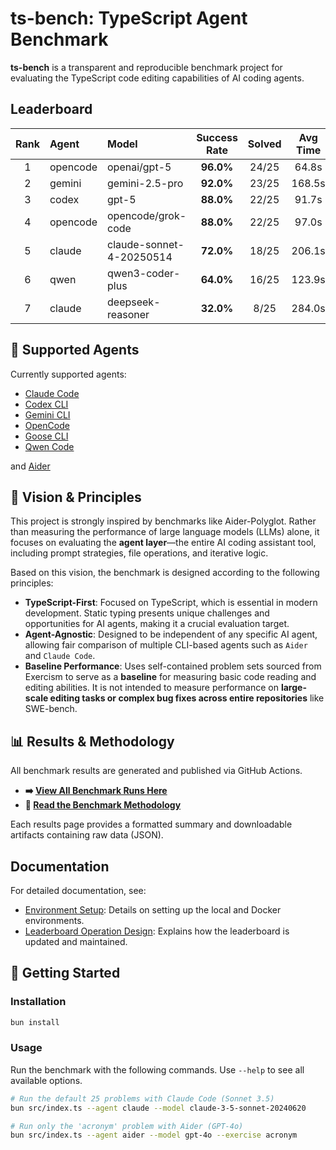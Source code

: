 # ts-bench: TypeScript Agent Benchmark

**ts-bench** is a transparent and reproducible benchmark project for evaluating the TypeScript code editing capabilities of AI coding agents.

## Leaderboard

<!-- BEGIN_LEADERBOARD -->
| Rank | Agent | Model | Success Rate | Solved | Avg Time | Result |
|:----:|:------|:------|:--------------:|:------:|:----------:|:-----:|
| 1 | opencode | openai/gpt-5 | **96.0%** | 24/25 | 64.8s | [#415419](https://github.com/yukukotani/ts-bench/actions/runs/17366415419) |
| 2 | gemini | gemini-2.5-pro | **92.0%** | 23/25 | 168.5s | [#052819](https://github.com/laiso/ts-bench/actions/runs/17351052819) |
| 3 | codex | gpt-5 | **88.0%** | 22/25 | 91.7s | [#734992](https://github.com/laiso/ts-bench/actions/runs/17344734992) |
| 4 | opencode | opencode/grok-code | **88.0%** | 22/25 | 97.0s | [#083421](https://github.com/laiso/ts-bench/actions/runs/17355083421) |
| 5 | claude | claude-sonnet-4-20250514 | **72.0%** | 18/25 | 206.1s | [#732069](https://github.com/laiso/ts-bench/actions/runs/17344732069) |
| 6 | qwen | qwen3-coder-plus | **64.0%** | 16/25 | 123.9s | [#246268](https://github.com/laiso/ts-bench/actions/runs/17356246268) |
| 7 | claude | deepseek-reasoner | **32.0%** | 8/25 | 284.0s | [#196715](https://github.com/laiso/ts-bench/actions/runs/17357196715) |
<!-- END_LEADERBOARD -->




## 🤖 Supported Agents

Currently supported agents:

* [Claude Code](https://www.anthropic.com/claude-code)
* [Codex CLI](https://developers.openai.com/codex/cli/)
* [Gemini CLI](https://cloud.google.com/gemini/docs/codeassist/gemini-cli)
* [OpenCode](https://opencode.ai/)
* [Goose CLI](https://block.github.io/goose/)
* [Qwen Code](https://qwenlm.github.io/qwen-code-docs/)

and [Aider](https://www.aider.com/)

## 📖 Vision & Principles

This project is strongly inspired by benchmarks like Aider-Polyglot. Rather than measuring the performance of large language models (LLMs) alone, it focuses on evaluating the **agent layer**—the entire AI coding assistant tool, including prompt strategies, file operations, and iterative logic.

Based on this vision, the benchmark is designed according to the following principles:

* **TypeScript-First**: Focused on TypeScript, which is essential in modern development. Static typing presents unique challenges and opportunities for AI agents, making it a crucial evaluation target.
* **Agent-Agnostic**: Designed to be independent of any specific AI agent, allowing fair comparison of multiple CLI-based agents such as `Aider` and `Claude Code`.
* **Baseline Performance**: Uses self-contained problem sets sourced from Exercism to serve as a **baseline** for measuring basic code reading and editing abilities. It is not intended to measure performance on **large-scale editing tasks or complex bug fixes across entire repositories** like SWE-bench.

## 📊 Results & Methodology

All benchmark results are generated and published via GitHub Actions.

* **➡️ [View All Benchmark Runs Here](https://github.com/laiso/ts-bench/actions/workflows/benchmark.yml)**
* **📜 [Read the Benchmark Methodology](docs/METHODOLOGY.md)**

Each results page provides a formatted summary and downloadable artifacts containing raw data (JSON).

## Documentation
For detailed documentation, see:

- [Environment Setup](docs/environment.md): Details on setting up the local and Docker environments.
- [Leaderboard Operation Design](docs/leaderboard.md): Explains how the leaderboard is updated and maintained.

## 🚀 Getting Started

### Installation

```bash
bun install
```

### Usage

Run the benchmark with the following commands. Use `--help` to see all available options.

```bash
# Run the default 25 problems with Claude Code (Sonnet 3.5)
bun src/index.ts --agent claude --model claude-3-5-sonnet-20240620

# Run only the 'acronym' problem with Aider (GPT-4o)
bun src/index.ts --agent aider --model gpt-4o --exercise acronym
```
